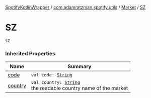 [SpotifyKotlinWrapper](../../index.md) / [com.adamratzman.spotify.utils](../index.md) / [Market](index.md) / [SZ](./-s-z.md)

# SZ

`SZ`

### Inherited Properties

| Name | Summary |
|---|---|
| [code](code.md) | `val code: `[`String`](https://kotlinlang.org/api/latest/jvm/stdlib/kotlin/-string/index.html) |
| [country](country.md) | `val country: `[`String`](https://kotlinlang.org/api/latest/jvm/stdlib/kotlin/-string/index.html)<br>the readable country name of the market |

